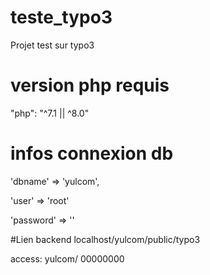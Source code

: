# teste_typo3
Projet test sur typo3

# version php requis
"php": "^7.1 || ^8.0"
# infos connexion db
'dbname' => 'yulcom',

'user' => 'root'

'password' => ''

#Lien backend
localhost/yulcom/public/typo3

access: yulcom/ 00000000

